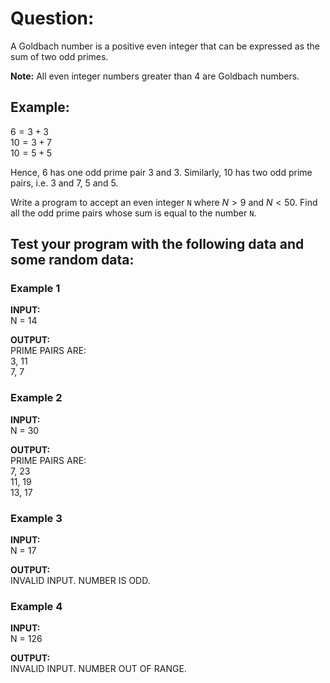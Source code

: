# Question:

A Goldbach number is a positive even integer that can be expressed as the sum of two odd primes.

**Note:** All even integer numbers greater than 4 are Goldbach numbers.

## Example:

$6 = 3 + 3$  
$10 = 3 + 7$  
$10 = 5 + 5$

Hence, 6 has one odd prime pair 3 and 3. Similarly, 10 has two odd prime pairs, i.e. 3 and 7, 5 and 5.

Write a program to accept an even integer `N` where $N > 9$ and $N < 50$. Find all the odd prime pairs whose sum is equal to the number `N`.

## Test your program with the following data and some random data:
 
### Example 1

**INPUT:**  
N = 14

**OUTPUT:**  
PRIME PAIRS ARE:  
3, 11  
7, 7

### Example 2

**INPUT:**  
N = 30

**OUTPUT:**  
PRIME PAIRS ARE:  
7, 23  
11, 19  
13, 17

### Example 3

**INPUT:**  
N = 17

**OUTPUT:**  
INVALID INPUT. NUMBER IS ODD.

### Example 4

**INPUT:**  
N = 126

**OUTPUT:**  
INVALID INPUT. NUMBER OUT OF RANGE.
